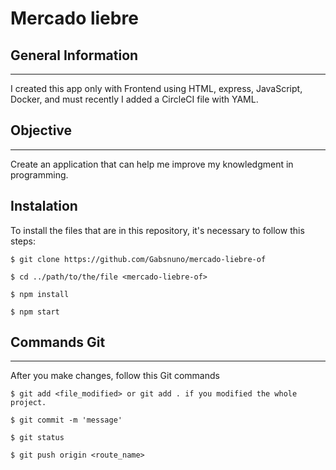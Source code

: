 # Mercado liebre
## General Information
***
I created this app only with Frontend using HTML, express, JavaScript, Docker, and must recently I added a CircleCI file with YAML. 

## Objective
***
Create an application that can help me improve my knowledgment in programming. 
## Instalation 
To install the files that are in this repository, it's necessary to follow this steps: 
~~~
$ git clone https://github.com/Gabsnuno/mercado-liebre-of
~~~
~~~
$ cd ../path/to/the/file <mercado-liebre-of>
~~~
~~~
$ npm install 
~~~
~~~
$ npm start
~~~

## Commands Git
***
After you make changes, follow this Git commands

~~~
$ git add <file_modified> or git add . if you modified the whole project. 
~~~
~~~
$ git commit -m 'message' 
~~~
~~~
$ git status 
~~~
~~~
$ git push origin <route_name>
~~~
